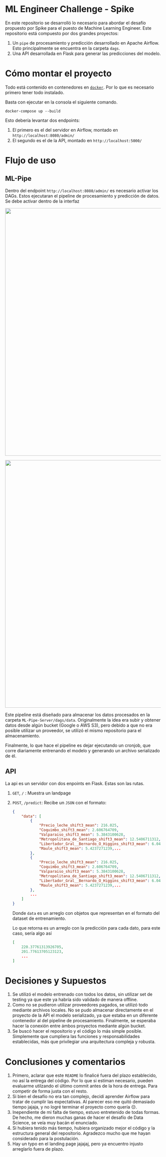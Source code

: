 # ML Engineer Challenge - Spike 

En este repositorio se desarrolló lo necesario para abordar el desafío propuesto por Spike para el puesto de Machine Learning Engineer. Este repositorio está compuesto por dos grandes proyectos:
1. Un `pipe` de procesamiento y predicción desarrollado en Apache Airflow. Esto principalmente se encuentra en la carpeta `dags`. 
2. Una API desarrollada en Flask para generar las predicciones del modelo.

# Cómo montar el proyecto

Todo está contenido en contenedores en [`docker`](https://docs.docker.com/get-docker/). Por lo que es necesario primero tener todo instalado.

Basta con ejecutar en la consola el siguiente comando.

```docker-compose up --build```

Esto debería levantar dos endpoints:
1. El primero es el del servidor en Airflow, montado en `http://localhost:8080/admin/`
2. El segundo es el de la API, montado en `http://localhost:5000/`

# Flujo de uso
## ML-Pipe

Dentro del endpoint `http://localhost:8080/admin/` es necesario activar los DAGs. Estos ejecutaran el pipeline de procesamiento y predicción de datos. Se debe activar dentro de la interfaz
<p align="center">
    <img src="images/1.png" width="800"/>
</p>
<p align="center">
    <img src="images/2.png" width="800"/>
</p>

Este pipeline está diseñado para almacenar los datos procesados en la carpeta `ML-Pipe-Server/dags/data`. Originalmente la idea era subir y obtener datos desde algún bucket (Google o AWS S3), pero debido a que no era posible utilizar un proveedor, se utilizó el mismo repositorio para el almacenamiento.

Finalmente, lo que hace el pipeline es dejar ejecutando un cronjob, que corre diariamente entrenando el modelo y generando un archivo serializado de él.

## API

La api es un servidor con dos enpoints en Flask. Estas son las rutas.

1. `GET`, `/` : Muestra un landpage
2. `POST`, `/predict`: Recibe un `JSON` con el formato:

    ```json
    {
        "data": [
            {
                "Precio_leche_shift3_mean": 216.025,
                "Coquimbo_shift3_mean": 2.606764709,
                "Valparaiso_shift3_mean": 5.3843100628,
                "Metropolitana_de_Santiago_shift3_mean": 12.5406711312,
                "Libertador_Gral__Bernardo_O_Higgins_shift3_mean": 6.0499689933,
                "Maule_shift3_mean": 5.4237271239,...
            },
            {
                "Precio_leche_shift3_mean": 216.025,
                "Coquimbo_shift3_mean": 2.606764709,
                "Valparaiso_shift3_mean": 5.3843100628,
                "Metropolitana_de_Santiago_shift3_mean": 12.5406711312,
                "Libertador_Gral__Bernardo_O_Higgins_shift3_mean": 6.0499689933,
                "Maule_shift3_mean": 5.4237271239,...
            },
            ...
        ]
    }
    ```
    Donde `data` es un arreglo con objetos que representan en el formato del dataset de entrenamiento.

    Lo que retorna es un arreglo con la predicción para cada dato, para este caso, sería algo así

    ```json
    [
        220.37761313926705,
        201.77613705123123,
        ...
    ]
    ```
# Decisiones y Supuestos
1. Se utilizó el modelo entrenado con todos los datos, sin utilizar set de testing ya que este ya habría sido validado de manera offline.
2. Como no se pudieron utilizar proveedores pagados, se utilizó todo mediante archivos locales. No se pudo almacenar directamente en el proyecto de la API el modelo serializado, ya que estaba en un diferente contenedor al del pipeline de procesamiento. Finalmente, se esperaba hacer la conexión entre ámbos proyectos mediante algún bucket.
3. Se buscó hacer el repositorio y el código lo más simple posible. Simplemente que cumpliera las funciones y responsabilidades establecidas, más que privilegiar una arquitectura compleja y robusta.
# Conclusiones y comentarios
1. Primero, aclarar que este `README` lo finalicé fuera del plazo establecido, no así la entrega del código. Por lo que si estiman necesario, pueden evaluarme utilzando el último commit antes de la hora de entrega. Para competir de forma justa con el resto.
2. Si bien el desafío no era tan complejo, decidí aprender Airflow para tratar de cumplir las expectativas. Al parecer eso me quitó demasiado tiempo jajaja, y no logré terminar el proyecto como quería :pensive:.
3. Inependiente de mi falta de tiempo, estuvo entretenido de todas formas. De hecho, me dieron muchas ganas de hacer el desafío de Data Science, se veía muy bacán el enunciado.
4. Si hubiera tenido más tiempo, hubiera organizado mejor el código y la estructura general del repositorio. Agradezco mucho que me hayan considerado para la postulación.
5. Hay un typo en el landing page jajajaj, pero ya encuentro injusto arreglarlo fuera de plazo. 

